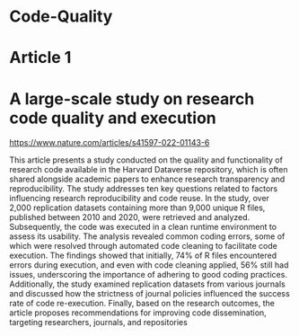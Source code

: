 # Code-Quality
# Article 1
# A large-scale study on research code quality and execution
https://www.nature.com/articles/s41597-022-01143-6

This article presents a study conducted on the quality and functionality of research code available in the Harvard Dataverse repository, which is often shared alongside academic papers to enhance research transparency and reproducibility. The study addresses ten key questions related to factors influencing research reproducibility and code reuse. In the study, over 2,000 replication datasets containing more than 9,000 unique R files, published between 2010 and 2020, were retrieved and analyzed. Subsequently, the code was executed in a clean runtime environment to assess its usability. The analysis revealed common coding errors, some of which were resolved through automated code cleaning to facilitate code execution. The findings showed that initially, 74% of R files encountered errors during execution, and even with code cleaning applied, 56% still had issues, underscoring the importance of adhering to good coding practices. Additionally, the study examined replication datasets from various journals and discussed how the strictness of journal policies influenced the success rate of code re-execution. Finally, based on the research outcomes, the article proposes recommendations for improving code dissemination, targeting researchers, journals, and repositories





